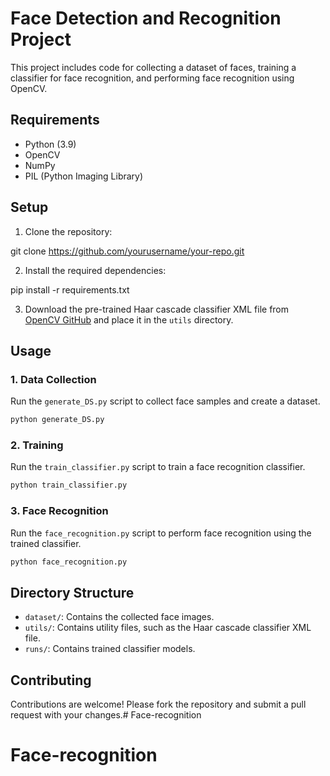 # Face Detection and Recognition Project

This project includes code for collecting a dataset of faces, training a classifier for face recognition, and performing face recognition using OpenCV.

## Requirements

- Python (3.9)
- OpenCV 
- NumPy
- PIL (Python Imaging Library)

## Setup

1. Clone the repository:

git clone https://github.com/yourusername/your-repo.git

2. Install the required dependencies:

pip install -r requirements.txt

3. Download the pre-trained Haar cascade classifier XML file from [OpenCV GitHub](https://github.com/opencv/opencv/blob/master/data/haarcascades/haarcascade_frontalface_default.xml) and place it in the `utils` directory.

## Usage

### 1. Data Collection

Run the `generate_DS.py` script to collect face samples and create a dataset.

```bash
python generate_DS.py
```

### 2. Training

Run the `train_classifier.py` script to train a face recognition classifier.

```bash
python train_classifier.py
```

### 3. Face Recognition

Run the `face_recognition.py` script to perform face recognition using the trained classifier.

```bash
python face_recognition.py
```



## Directory Structure

- `dataset/`: Contains the collected face images.
- `utils/`: Contains utility files, such as the Haar cascade classifier XML file.
- `runs/`: Contains trained classifier models.

## Contributing

Contributions are welcome! Please fork the repository and submit a pull request with your changes.# Face-recognition

# Face-recognition

